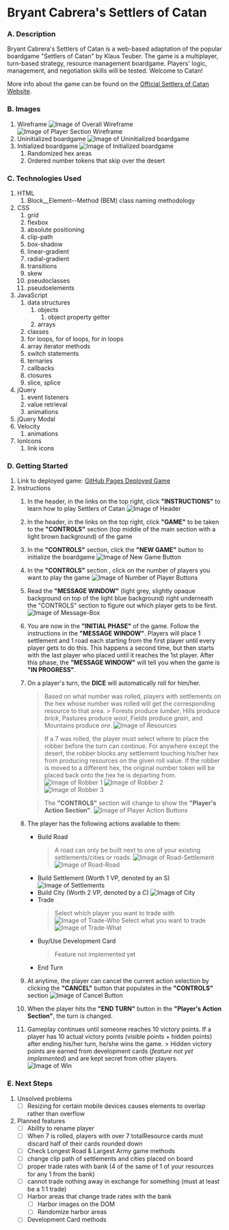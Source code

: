 # Bryant Cabrera's Settlers of Catan

### A. Description
Bryant Cabrera's Settlers of Catan is a web-based adaptation of the popular boardgame "Settlers of Catan" by Klaus Teuber.  The game is a multiplayer, turn-based strategy, resource management boardgame.  Players' logic, management, and negotiation skills will be tested.  Welcome to Catan!

More info about the game can be found on the [Official Settlers of Catan Website](https://www.catan.com/game/catan).

### B. Images
1. Wireframe
![Image of Overall Wireframe](README_imgs/Settlers-of-Catan_wireframe.png)
![Image of Player Section Wireframe](README_imgs/Settlers-of-Catan_wireframe-player_section.png)
2. Uninitialized boardgame
![Image of Uninitialized boardgame](README_imgs/Settlers-of-Catan_uninitialized.png)
3. Initialized boardgame
![Image of Initialized boardgame](README_imgs/Settlers-of-Catan_initialized.png)
    1.  Randomized hex areas
    2.  Ordered number tokens that skip over the desert

### C. Technologies Used
1. HTML
    1. Block__Element--Method (BEM) class naming methodology
2. CSS
    1. grid
    2. flexbox
    3. absolute positioning
    3. clip-path
    3. box-shadow
    4. linear-gradient
    5. radial-gradient
    6. transitions
    7. skew
    7. pseudoclasses
    8. pseudoelements
3. JavaScript
    1. data structures
        1. objects
            1. object property getter
        2. arrays
    2. classes
    3. for loops, for of loops, for in loops
    4. array iterator methods
    3. switch statements
    4. ternaries
    5. callbacks
    6. closures
    7. slice, splice
4. jQuery
    1. event listeners
    2. value retrieval
    3. animations
5. jQuery Modal
6. Velocity
    1. animations
7. IonIcons
    1. link icons

### D. Getting Started
1. Link to deployed game:
[GitHub Pages Deployed Game](https://bryantcabrera.github.io/Settlers-of-Catan/#)
2. Instructions
    1. In the header, in the links on the top right, click **"INSTRUCTIONS"** to learn how to play Settlers of Catan
    ![Image of Header](README_imgs/Settlers-of-Catan_header.png)
    2. In the header, in the links on the top right, click **"GAME"** to be taken to the **"CONTROLS"** section (top middle of the main section with a light brown background) of the game
    3. In the **"CONTROLS"** section, click the **"NEW GAME"** button to initialize the boardgame
    ![Image of New Game Button](README_imgs/Settlers-of-Catan_new-game.png)
    4. In the **"CONTROLS"** section , click on the number of players you want to play the game
    ![Image of Number of Player Buttons](README_imgs/Settlers-of-Catan_num-players.png)
    5. Read the **"MESSAGE WINDOW"** (light grey, slightly opaque background on top of the light blue background) right underneath the "CONTROLS" section to figure out which player gets to be first.
    ![Image of Message-Box](README_imgs/Settlers-of-Catan_message-box.png)
    6. You are now in the **"INITIAL PHASE"** of the game.  Follow the instructions in the **"MESSAGE WINDOW"**.  Players will place 1 settlement and 1 road each starting from the first player until every player gets to do this.  This happens a second time, but then starts with the last player who placed until it reaches the 1st player.  After this phase, the **"MESSAGE WINDOW"** will tell you when the game is **"IN PROGRESS"**.
    7. On a player's turn, the **DICE** will automatically roll for him/her.   
        > Based on what number was rolled, players with settlements on the hex whose number was rolled will get the corresponding resource to that area.
            > Forests produce *lumber*, Hills produce *brick*, Pastures produce *wool*, Fields produce *grain*, and Mountains produce *ore*.
        ![Image of Resources](README_imgs/Settlers-of-Catan_resources.png)

        > If a 7 was rolled, the player must select where to place the robber before the turn can continue.  For anywhere except the desert, the robber blocks any settlement touching his/her hex from producing resources on the given roll value.  If the robber is moved to a different hex, the original number token will be placed back onto the hex he is departing from.
        ![Image of Robber 1](README_imgs/Settlers-of-Catan_robber1.png)
        ![Image of Robber 2](README_imgs/Settlers-of-Catan_robber2.png)
        ![Image of Robber 3](README_imgs/Settlers-of-Catan_robber3.png)

        > The **"CONTROLS"** section will change to show the **"Player's Action Section"**.
        ![Image of Player Action Buttons](README_imgs/Settlers-of-Catan_player-actions.png)
    8.  The player has the following actions available to them:
        -  Build Road
            > A road can only be built next to one of your existing settlements/cities or roads.
            ![Image of Road-Settlement](README_imgs/Settlers-of-Catan_road.png)
            ![Image of Road-Road](README_imgs/Settlers-of-Catan_road2.png)
        -  Build Settlement (Worth 1 VP, denoted by an S)
        ![Image of Settlements](README_imgs/Settlers-of-Catan_settlement.png)
        -  Build City (Worth 2 VP, denoted by a C)
        ![Image of City](README_imgs/Settlers-of-Catan_city.png)
        -  Trade
            > Select which player you want to trade with
            ![Image of Trade-Who](README_imgs/Settlers-of-Catan_trade1.png)
            > Select what you want to trade
            ![Image of Trade-What](README_imgs/Settlers-of-Catan_trade2.png)
        -  Buy/Use Development Card
            > Feature not implemented yet
        -  End Turn
    9.  At anytime, the player can cancel the current action selection by clicking the **"CANCEL"** button that populates in the **"CONTROLS"** section
    ![Image of Cancel Button](README_imgs/Settlers-of-Catan_cancel.png)
    10.  When the player hits the **"END TURN"** button in the **"Player's Action Section"**, the turn is changed.
    11.  Gameplay continues until someone reaches 10 victory points.  If a player has 10 actual victory points (visible points + hidden points) after ending his/her turn, he/she wins the game.
        > Hidden victory points are earned from development cards (*feature not yet implemented*) and are kept secret from other players.
    ![Image of Win](README_imgs/Settlers-of-Catan_win.png)

### E. Next Steps
1. Unsolved problems
    - [ ] Resizing for certain mobile devices causes elements to overlap rather than overflow
2. Planned features
    - [ ] Ability to rename player
    - [ ] When 7 is rolled, players with over 7 totalResource cards must discard half of their cards rounded down
    - [ ] Check Longest Road & Largest Army game methods
    - [ ] change clip path of settlements and cities placed on board
    - [ ] proper trade rates with bank (4 of the same of 1 of your resources for any 1 from the bank)
    - [ ] cannot trade nothing away in exchange for something (must at least be a 1:1 trade)
    - [ ] Harbor areas that change trade rates with the bank
        - [ ] Harbor images on the DOM
        - [ ] Randomize harbor areas
    - [ ] Development Card methods